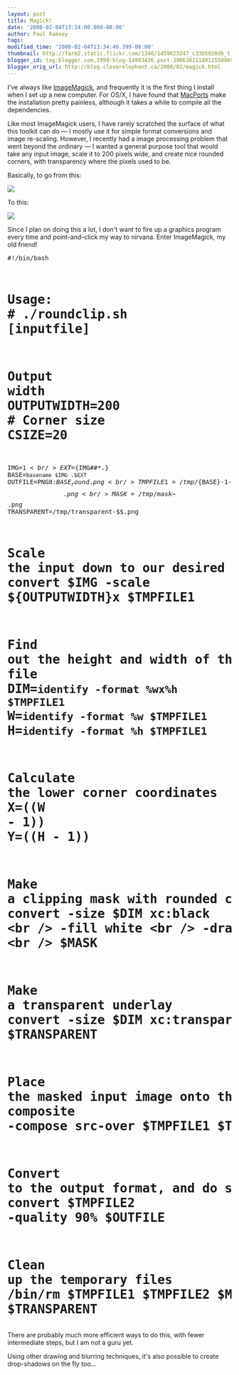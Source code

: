 ```yaml
---
layout: post
title: Magick!
date: '2008-02-04T13:24:00.000-08:00'
author: Paul Ramsey
tags: 
modified_time: '2008-02-04T13:34:46.399-08:00'
thumbnail: http://farm2.static.flickr.com/1346/1459023247_c33b5920db_t.jpg
blogger_id: tag:blogger.com,1999:blog-14903426.post-3906382118911550969
blogger_orig_url: http://blog.cleverelephant.ca/2008/02/magick.html
---
```


I've always like [ImageMagick](http://www.imagemagick.org/), and frequently it is the first thing I install when I set up a new computer. For OS/X, I have found that [MacPorts](http://www.macports.org/) make the installation pretty painless, although it takes a while to compile all the dependencies.

Like most ImageMagick users, I have rarely scratched the surface of what this toolkit can do &mdash; I mostly use it for simple format conversions and image re-scaling.  However, I recently had a image processing problem that went beyond the ordinary &mdash; I wanted a general purpose tool that would take any input image, scale it to 200 pixels wide, and create nice rounded corners, with transparency where the pixels used to be.

Basically, to go from this:

<img src="http://farm2.static.flickr.com/1346/1459023247_c33b5920db_m.jpg" />

To this:

<img src="http://farm3.static.flickr.com/2188/2242948776_962e996392_o.png" />

Since I plan on doing this a lot, I don't want to fire up a graphics program every time and point-and-click my way to nirvana. Enter ImageMagick, my old friend!<pre>#!/bin/bash

# Usage:<br /># ./roundclip.sh [inputfile]

# Output width<br />OUTPUTWIDTH=200<br /># Corner size<br />CSIZE=20

IMG=$1<br />EXT=${IMG##*.}<br />BASE=`basename $IMG .$EXT`<br />OUTFILE=PNG8:${BASE}_round.png<br />TMPFILE1=/tmp/${BASE}-1-$$.png<br />TMPFILE2=/tmp/${BASE}-2-$$.png<br />MASK=/tmp/mask-$$.png<br />TRANSPARENT=/tmp/transparent-$$.png

# Scale the input down to our desired width<br />convert $IMG -scale ${OUTPUTWIDTH}x $TMPFILE1

# Find out the height and width of the working file<br />DIM=`identify -format %wx%h $TMPFILE1`<br />W=`identify -format %w $TMPFILE1`<br />H=`identify -format %h $TMPFILE1`

# Calculate the lower corner coordinates<br />X=$(($W - 1))<br />Y=$(($H - 1))

# Make a clipping mask with rounded corners<br />convert -size $DIM xc:black \<br />        -fill white \<br />        -draw "RoundRectangle 0,0 $X,$Y, $CSIZE,$CSIZE" \<br />        $MASK

# Make a transparent underlay<br />convert -size $DIM xc:transparent $TRANSPARENT

# Place the masked input image onto the transparent underlay<br />composite -compose src-over $TMPFILE1 $TRANSPARENT $MASK $TMPFILE2

# Convert to the output format, and do some color reduction<br />convert $TMPFILE2 -quality 90% $OUTFILE

# Clean up the temporary files<br />/bin/rm $TMPFILE1 $TMPFILE2 $MASK $TRANSPARENT<br /></pre>There are probably much more efficient ways to do this, with fewer intermediate steps, but I am not a guru yet.

Using other drawing and blurring techniques, it's also possible to create drop-shadows on the fly too...